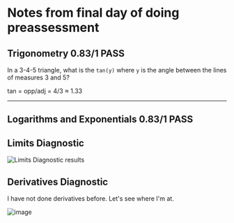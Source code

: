 # Notes from final day of doing preassessment

## Trigonometry 0.83/1 PASS

In a 3-4-5 triangle, what is the `tan(y)` where `y` is the angle between the lines of measures 3 and 5?

tan = opp/adj = 4/3 ≈ 1.33

***
## Logarithms and Exponentials 0.83/1 PASS

## Limits Diagnostic 
![Limits Diagnostic results](https://user-images.githubusercontent.com/67705789/201724930-03c9c067-5ce0-41a3-8462-8ac00fa02971.png)

## Derivatives Diagnostic

I have not done derivatives before. Let's see where I'm at.

![image](https://user-images.githubusercontent.com/67705789/201733421-3fefa8cf-8fcd-440c-9c80-1011f9dbea98.png)






